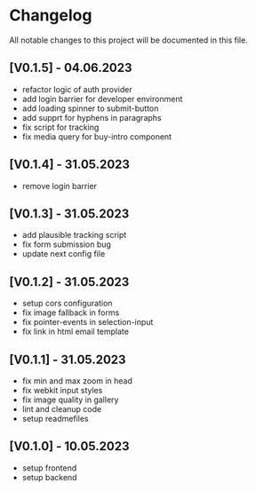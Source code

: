 # Changelog

All notable changes to this project will be documented in this file.

## [V0.1.5] - 04.06.2023
- refactor logic of auth provider
- add login barrier for developer environment
- add loading spinner to submit-button
- add supprt for hyphens in paragraphs
- fix script for tracking
- fix media query for buy-intro component

## [V0.1.4] - 31.05.2023
- remove login barrier

## [V0.1.3] - 31.05.2023
- add plausible tracking script
- fix form submission bug
- update next config file

## [V0.1.2] - 31.05.2023
- setup cors configuration
- fix image fallback in forms
- fix pointer-events in selection-input
- fix link in html email template

## [V0.1.1] - 31.05.2023
- fix min and max zoom in head
- fix webkit input styles
- fix image quality in gallery
- lint and cleanup code
- setup readmefiles

## [V0.1.0] - 10.05.2023
- setup frontend
- setup backend